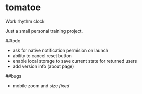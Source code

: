 # tomatoe
Work rhythm clock

Just a small personal training project.

##todo
* ask for native notification permision on launch
* ability to cancel reset button
* enable local storage to save current state for returned users
* add version info (about page)

##bugs
* mobile zoom and size _fixed_
